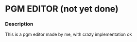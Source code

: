 # PGM EDITOR (not yet done)

### Description
This is a pgm editor made by me, with crazy implementation ok 
